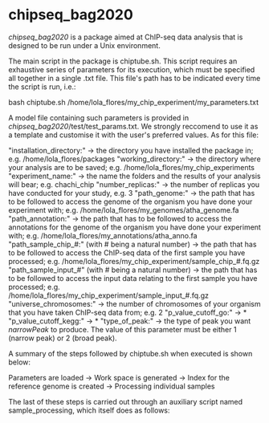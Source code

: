 # chipseq_bag2020
*chipseq_bag2020* is a package aimed at ChIP-seq data analysis that is designed to be run under a Unix environment.

The main script in the package is chiptube.sh. This script requires an exhaustive series of parameters for its execution, which must be specified all together in a single .txt file. This file's path has to be indicated every time the script is run, i.e.:

  bash chiptube.sh /home/lola_flores/my_chip_experiment/my_parameters.txt 
  
A model file containing such parameters is provided in *chipseq_bag2020*/test/test_params.txt. We strongly reccomend to use it as a template and customise it with the user's preferred values. As for this file:

  "installation_directory:" -> the directory you have installed the package in; e.g. /home/lola_flores/packages
  "working_directory:" -> the directory where your analysis are to be saved; e.g. /home/lola_flores/my_chip_experiments
  "experiment_name:" -> the name the folders and the results of your analysis will bear; e.g. chachi_chip
  "number_replicas:" -> the number of replicas you have conducted for your study, e.g. 3
  "path_genome:" -> the path that has to be followed to access the genome of the organism you have done your experiment with; e.g. /home/lola_flores/my_genomes/atha_genome.fa
  "path_annotation:" -> the path that has to be followed to access the annotations for the genome of the organism you have done your experiment with; e.g. /home/lola_flores/my_annotations/atha_anno.fa
  "path_sample_chip_#:" (with # being a natural number) -> the path that has to be followed to access the ChIP-seq data of the first sample you have processed; e.g. /home/lola_flores/my_chip_experiment/sample_chip_#.fq.gz
  "path_sample_input_#" (with # being a natural number) -> the path that has to be followed to access the input data relating to the first sample you have processed; e.g. /home/lola_flores/my_chip_experiment/sample_input_#.fq.gz
  "universe_chromosomes:" -> the number of chromosomes of your organism that you have taken ChIP-seq data from; e.g. 2
  "p_value_cutoff_go:" -> *
  "p_value_cutoff_kegg:" -> *
  "type_of_peak:" -> the type of peak you want *narrowPeak* to produce. The value of this parameter must be either 1 (narrow peak) or 2 (broad peak).

A summary of the steps followed by chiptube.sh when executed is shown below:

Parameters are loaded -> Work space is generated -> Index for the reference genome is created -> Processing individual samples

The last of these steps is carried out through an auxiliary script named sample_processing, which itself does as follows:

